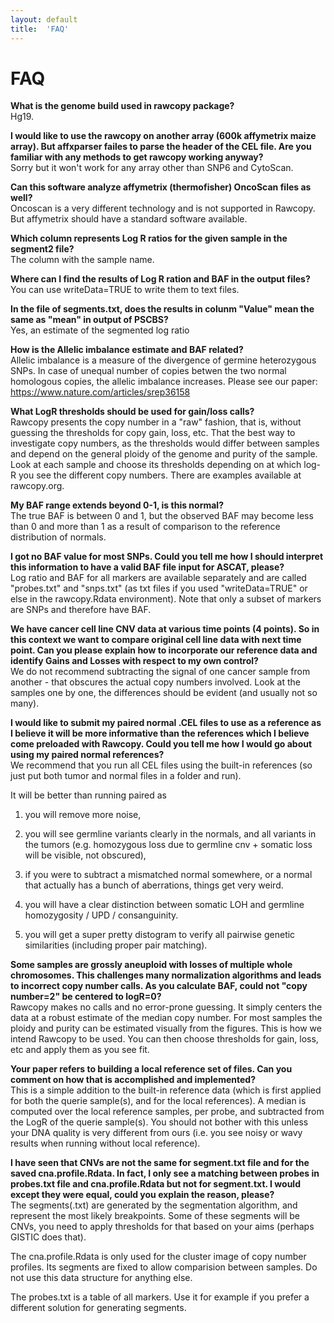 ```yaml
---
layout: default
title:  'FAQ'
---
```


# FAQ 


**What is the genome build used in rawcopy package?**  
Hg19.

 

**I would like to use the rawcopy on another array (600k affymetrix maize array). But affxparser failes to parse the header of the CEL file. Are you familiar with any methods to get rawcopy working anyway?**  
Sorry but it won't work for any array other than SNP6 and CytoScan.

 

**Can this software analyze affymetrix (thermofisher) OncoScan files as well?**  
Oncoscan is a very different technology and is not supported in Rawcopy. But affymetrix should have a standard software available. 

 

**Which column represents Log R ratios for the given sample in the segment2 file?**  
The column with the sample name.

 

**Where can I find the results of Log R ration and BAF in the output files?**  
You can use writeData=TRUE to write them to text files.

 

**In the file of segments.txt, does the results in colunm "Value" mean the same as "mean" in output of PSCBS?**  
Yes, an estimate of the segmented log ratio

 

**How is the Allelic imbalance estimate and BAF related?**  
Allelic imbalance is a measure of the divergence of germine heterozygous SNPs. In case of unequal number of copies betwen the two normal homologous copies, the allelic imbalance increases. Please see our paper: https://www.nature.com/articles/srep36158

 

**What LogR thresholds should be used for gain/loss calls?**  
Rawcopy presents the copy number in a "raw" fashion, that is, without guessing the thresholds for copy gain, loss, etc. That the best way to investigate copy numbers, as the thresholds would differ between samples and depend on the general ploidy of the genome and purity of the sample. Look at each sample and choose its thresholds depending on at which log-R you see the different copy numbers. There are examples available at rawcopy.org.

 

**My BAF range extends beyond 0-1, is this normal?**  
The true BAF is between 0 and 1, but the observed BAF may become less than 0 and more than 1 as a result of comparison to the reference distribution of normals.

 

**I got no BAF value for most SNPs. Could you tell me how I should interpret this information to have a valid BAF file input for ASCAT, please?**  
Log ratio and BAF for all markers are available separately and are called "probes.txt" and "snps.txt" (as txt files if you used "writeData=TRUE" or else in the rawcopy.Rdata environment). Note that only a subset of markers are SNPs and therefore have BAF.

 

**We have cancer cell line CNV data at various time points (4 points). So in this context we want to compare original cell line data with next time point. Can you please explain how to incorporate our reference data and identify Gains and Losses with respect to my own control?**  
We do not recommend subtracting the signal of one cancer sample from another - that obscures the actual copy numbers involved. Look at the samples one by one, the differences should be evident (and usually not so many).

 

**I would like to submit my paired normal .CEL files to use as a reference as I believe it will be more informative than the references which I believe come preloaded with Rawcopy.  Could you tell me how I would go about using my paired normal references?**  
We recommend that you run all CEL files using the built-in references (so just put both tumor and normal files in a folder and run).

It will be better than running paired as

1) you will remove more noise,

2) you will see germline variants clearly in the normals, and all variants in the tumors (e.g. homozygous loss due to germline cnv + somatic loss will be visible, not obscured),

3) if you were to subtract a mismatched normal somewhere, or a normal that actually has a bunch of aberrations, things get very weird.

4) you will have a clear distinction between somatic LOH and germline homozygosity / UPD / consanguinity.

5) you will get a super pretty distogram to verify all pairwise genetic similarities (including proper pair matching).

 

**Some samples are grossly aneuploid with losses of multiple whole chromosomes. This challenges many normalization algorithms and leads to incorrect copy number calls. As you calculate BAF, could not "copy number=2" be centered to logR=0?**  
Rawcopy makes no calls and no error-prone guessing. It simply centers the data at a robust estimate of the median copy number. For most samples the ploidy and purity can be estimated visually from the figures. This is how we intend Rawcopy to be used. You can then choose thresholds for gain, loss, etc and apply them as you see fit.

 

**Your paper refers to building a local reference set of files. Can you comment on how that is accomplished and implemented?**  
This is a simple addition to the built-in reference data (which is first applied for both the querie sample(s), and for the local references). A median is computed over the local reference samples, per probe, and subtracted from the LogR of the querie sample(s). You should not bother with this unless your DNA quality is very different from ours (i.e. you see noisy or wavy results when running without local reference).

 

**I have seen that CNVs are not the same for segment.txt file and for the saved cna.profile.Rdata. In fact, I only see a matching between probes in probes.txt file and cna.profile.Rdata but not for segment.txt. I would except they were equal, could you explain the reason, please?**  
The segments(.txt) are generated by the segmentation algorithm, and represent the most likely breakpoints. Some of these segments will be CNVs, you need to apply thresholds for that based on your aims (perhaps GISTIC does that).

The cna.profile.Rdata is only used for the cluster image of copy number profiles. Its segments are fixed to allow comparision between samples. Do not use this data structure for anything else.

The probes.txt is a table of all markers. Use it for example if you prefer a different solution for generating segments.
